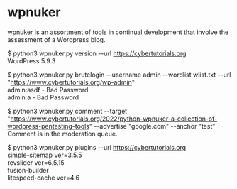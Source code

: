 <h1>wpnuker</h1>  
<p>wpnuker is an assortment of tools in continual development that involve the assessment of a Wordpress blog.  

$ python3 wpnuker.py version --url https://cybertutorials.org  
WordPress 5.9.3  

$ python3 wpnuker.py brutelogin --username admin --wordlist wlist.txt --url "https://www.cybertutorials.org/wp-admin"  
admin:asdf - Bad Password  
admin:a - Bad Password  
 
$ python3 wpnuker.py comment --target "https://www.cybertutorials.org/2022/python-wpnuker-a-collection-of-wordpress-pentesting-tools" --advertise "google.com" --anchor "test"  
Comment is in the moderation queue.  

$ python3 wpnuker.py plugins --url https://cybertutorials.org  
simple-sitemap ver=3.5.5  
revslider ver=6.5.15  
fusion-builder  
litespeed-cache ver=4.6  
